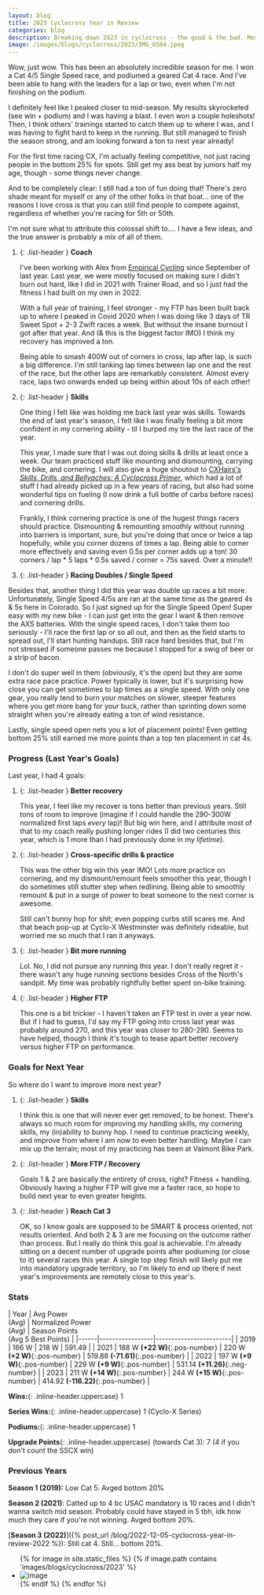 ```yaml
---
layout: blog
title: 2023 Cyclocross Year in Review
categories: blog
description: Breaking down 2023 in cyclocross - the good & the bad. Mostly good!
image: /images/blogs/cyclocross/2023/IMG_6504.jpeg
---
```

Wow, just wow. This has been an absolutely incredible season for me. I won a
Cat 4/5 Single Speed race, and podiumed a geared Cat 4 race. And I've been able
to hang with the leaders for a lap or two, even when I'm not finishing on the
podium.

I definitely feel like I peaked closer to mid-season. My results skyrocketed
(see win + podium) and I was having a blast. I even won a couple holeshots!
Then, I think others' trainings started to catch them up to where I was, and I
was having to fight hard to keep in the running. But still managed to finish the
season strong, and am looking forward a ton to next year already!

For the first time racing CX, I'm actually feeling competitive, not just racing
people in the bottom 25% for spots. Still get my ass beat by juniors half my
age, though - some things never change.

And to be completely clear: I still had a ton of fun doing that! There's zero
shade meant for myself or any of the other folks in that boat... one of the
reasons I love cross is that you can still find people to compete against,
regardless of whether you're racing for 5th or 50th.

I'm not sure what to attribute this colossal shift to.... I have a few ideas,
and the true answer is probably a mix of all of them.

1. {: .list-header } **Coach**

    I've been working with Alex from [Empirical Cycling](https://www.empiricalcycling.com/)
since September of last year. Last year, we were mostly focused on making sure
I didn't burn out hard, like I did in 2021 with Trainer Road, and so I just had
the fitness I had built on my own in 2022.

    With a full year of training, I feel stronger - my FTP has been built back up to
where I peaked in Covid 2020 when I was doing like 3 days of TR Sweet Spot + 2-3
Zwift races a week. But without the insane burnout I got after that year. And
(& this is the biggest factor IMO) I think my recovery has improved a ton.

    Being able to smash 400W out of corners in cross, lap after lap, is such a big
difference. I'm still tanking lap times between lap one and the rest of the
race, but the other laps are remarkably consistent. Almost every race, laps two
onwards ended up being within about 10s of each other!

2. {: .list-header } **Skills**

    One thing I felt like was holding me back last year was skills. Towards the end
of last year's season, I felt like I was finally feeling a bit more confident in
my cornering ability - til I burped my tire the last race of the year.

    This year, I made sure that I was out doing skills & drills at least once a
week. Our team practiced stuff like mounting and dismounting, carrying the bike,
and cornering. I will also give a huge shoutout to
[CXHairs's *Skills, Drills, and Bellyaches: A Cyclocross Primer*](https://www.cxhairs.com/skills-drills-bellyaches-a-cyclocross-primer/), which had a lot of stuff I had already picked up in a few
years of racing, but also had some wonderful tips on fueling (I now drink a
full bottle of carbs before races) and cornering drills.

    Frankly, I think cornering practice is one of the hugest things racers should
practice. Dismounting & remounting smoothly without running into barriers is
important, sure, but you're doing that once or twice a lap hopefully, while you
corner dozens of times a lap. Being able to corner more effectively and saving
even 0.5s per corner adds up a ton! 30 corners / lap * 5 laps * 0.5s saved /
corner = 75s saved. Over a minute!!

3. {: .list-header } **Racing Doubles / Single Speed**

Besides that, another thing I did this year was double up races a bit more.
Unfortunately, Single Speed 4/5s are ran at the same time as the geared 4s & 5s
here in Colorado. So I just signed up for the Single Speed Open! Super easy
with my new bike - I can just get into the gear I want & then remove the AXS
batteries. With the single speed races, I don't take them too seriously - I'll
race the first lap or so all out, and then as the field starts to spread out,
I'll start hunting handups. Still race hard besides that, but I'm not stressed
if someone passes me because I stopped for a swig of beer or a strip of bacon.

I don't do super well in them (obviously, it's the open) but they are some extra
race pace practice. Power typically is lower, but it's surprising how close you
can get sometimes to lap times as a single speed. With only one gear, you really
tend to burn your matches on slower, steeper features where you get more bang
for your buck, rather than sprinting down some straight when you're already
eating a ton of wind resistance.

Lastly, single speed open nets you a lot of placement points! Even getting
bottom 25% still earned me more points than a top ten placement in cat 4s.

### Progress (Last Year's Goals)

Last year, I had 4 goals:


1. {: .list-header } **Better recovery**

    This year, I feel like my recover is tons better than previous years. Still
tons of room to improve (imagine if I could handle the 290-300W normalized first
laps *every* lap)! But big win here, and I attribute most of that to my coach
really pushing longer rides (I did two centuries this year, which is 1 more than
I had previously done in my *lifetime*).

2. {: .list-header } **Cross-specific drills & practice**

    This was the other big win this year IMO! Lots more practice on cornering,
and my dismount/remount feels smoother this year, though I do sometimes still
stutter step when redlining. Being able to smoothly remount & put in a surge of
power to beat someone to the next corner is awesome.

    Still can't bunny hop for shit; even popping curbs still scares me. And that
beach pop-up at Cyclo-X Westminster was definitely rideable, but worried me so
much that I ran it anyways.

3. {: .list-header } **Bit more running**

    Lol. No, I did not pursue any running this year. I don't really regret it -
there wasn't any huge running sections besides Cross of the North's sandpit. My
time was probably rightfully better spent on-bike training.

4. {: .list-header } **Higher FTP**

    This one is a bit trickier - I haven't taken an FTP test in over a year now.
But if I had to guess, I'd say my FTP going into cross last year was probably
around 270, and this year was closer to 280-290. Seems to have helped, though I
think it's tough to tease apart better recovery versus higher FTP on
performance.

### Goals for Next Year

So where do I want to improve more next year?

1. {: .list-header } **Skills**

    I think this is one that will never ever get removed, to be honest. There's
always so much room for improving my handling skills, my cornering skills, my
(in)ability to bunny hop. I need to continue practicing weekly, and improve from
where I am now to even better handling. Maybe I can mix up the terrain; most of
my practicing has been at Valmont Bike Park.

2. {: .list-header } **More FTP / Recovery**

    Goals 1 & 2 are basically the entirety of cross, right? Fitness + handling.
Obviously having a higher FTP will give me a faster race, so hope to build next
year to even greater heights.

3. {: .list-header } **Reach Cat 3**

    OK, so I know goals are supposed to be SMART & process oriented, not results
oriented. And both 2 & 3 are me focusing on the outcome rather than process. But
I really do think this goal is achievable. I'm already sitting on a decent
number of upgrade points after podiuming (or close to it) several races this
year. A single top step finish will likely put me into mandatory upgrade
territory, so I'm likely to end up there if next year's improvements are
remotely close to this year's.

### Stats
<div class="table-wrapper highlight-last-row" markdown="1">

| Year | Avg Power <br> (Avg) | Normalized Power <br> (Avg) | Season Points <br> (Avg 5 Best Points) |
|------|-----------------|------------------------|
| 2019 | 166 W | 218 W | 591.49 |
| 2021 | 188 W **(+22 W)**{:.pos-number} | 220 W **(+2 W)**{:.pos-number} | 519.88 **(-71.61)**{:.pos-number} |
| 2022 | 197 W **(+9 W)**{:.pos-number} | 229 W **(+9 W)**{:.pos-number} | 531.14 **(+11.26)**{:.neg-number} |
| 2023 | 211 W **(+14 W)**{:.pos-number} | 244 W **(+15 W)**{:.pos-number} | 414.92 **(-116.22)**{:.pos-number} |

</div>

**Wins:**{: .inline-header.uppercase} 1

**Series Wins:**{: .inline-header.uppercase} 1 (Cyclo-X Series)

**Podiums:**{: .inline-header.uppercase} 1

**Upgrade Points**{: .inline-header.uppercase} (towards Cat 3): 7 (4 if you don't count the SSCX win)

### Previous Years
**Season 1 (2019):** Low Cat 5. Avged bottom 20%

**Season 2 (2021)**: Catted up to 4 bc USAC mandatory is 10 races and I didn't wanna switch mid season. Probably could have stayed in 5 tbh, idk how much they care if you're not winning. Avged bottom 20%.

[**Season 3 (2022)**]({% post_url /blog/2022-12-05-cyclocross-year-in-review-2022 %}): Still cat 4. Still... bottom 20%.

<ul class="image-gallery">
{% for image in site.static_files %}
    {% if image.path contains 'images/blogs/cyclocross/2023' %}
        <li><img src="{{ site.baseurl }}{{ image.path }}" alt="image" /></li>
    {% endif %}
{% endfor %}
</ul>
